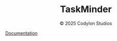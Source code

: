<p align="center">
  <a>
    <h1 align="center">TaskMinder</h1>
  </a>
</p>

<p align="center">
  &copy; 2025 Codylon Studios
</p>

[Documentation](https://codylon.de/docs)
